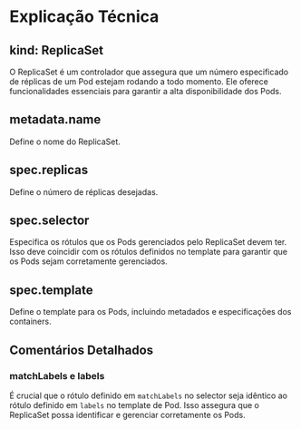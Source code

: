 # Explicação Técnica

## kind: ReplicaSet

O ReplicaSet é um controlador que assegura que um número especificado de réplicas de um Pod estejam rodando a todo momento. Ele oferece funcionalidades essenciais para garantir a alta disponibilidade dos Pods.

## metadata.name

Define o nome do ReplicaSet.

## spec.replicas

Define o número de réplicas desejadas.

## spec.selector

Especifica os rótulos que os Pods gerenciados pelo ReplicaSet devem ter. Isso deve coincidir com os rótulos definidos no template para garantir que os Pods sejam corretamente gerenciados.

## spec.template

Define o template para os Pods, incluindo metadados e especificações dos containers.

## Comentários Detalhados

### matchLabels e labels

É crucial que o rótulo definido em `matchLabels` no selector seja idêntico ao rótulo definido em `labels` no template de Pod. Isso assegura que o ReplicaSet possa identificar e gerenciar corretamente os Pods.
